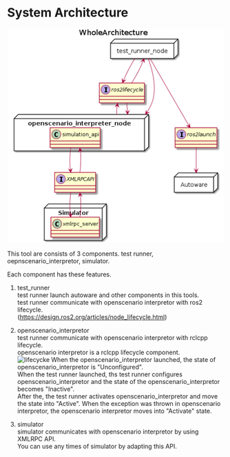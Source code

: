 # System Architecture
![architecture](uml/WholeArchitecture.png "architecture")

This tool are consists of 3 components.
test runner, oepnscenario_interpretor, simulator.

Each component has these features.

1. test_runner  
test runner launch autoware and other components in this tools.  
test runner communicate with openscenario interpretor with ros2 lifecycle.  
(https://design.ros2.org/articles/node_lifecycle.html)

1. openscenario_interpretor  
test runner communicate with openscenario interpretor with rclcpp lifecycle.  
openscenario interpretor is a rclcpp lifecycle component.  
![lifecycke](https://design.ros2.org/img/node_lifecycle/life_cycle_sm.png "lifecycle")
When the openscenario_interpretor launched, the state of openscenario_interpretor is "Unconfigured".  
When the test runner launched, ths test runner configures openscenario_interpretor and the state of the openscenario_interpretor becomes "Inactive".  
After the, the test runner activates openscenario_interpretor and move the state into "Active".
When the exception was thrown in openscenario interpretor, the openscenario interpretor moves into "Activate" state.

1. simulator  
simulator communicates with openscenario interpretor by using XMLRPC API.  
You can use any times of simulator by adapting this API.  